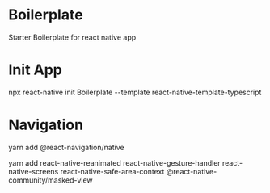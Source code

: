 # Boilerplate
 Starter Boilerplate for react native app
 
 # Init App
 npx react-native init Boilerplate --template react-native-template-typescript
 
 # Navigation
 yarn add @react-navigation/native
 
 yarn add react-native-reanimated react-native-gesture-handler react-native-screens react-native-safe-area-context @react-native-community/masked-view
 
